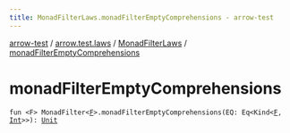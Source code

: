 ```yaml
---
title: MonadFilterLaws.monadFilterEmptyComprehensions - arrow-test
---
```


[arrow-test](../../index.html) / [arrow.test.laws](../index.html) / [MonadFilterLaws](index.html) / [monadFilterEmptyComprehensions](./monad-filter-empty-comprehensions.html)

# monadFilterEmptyComprehensions

`fun <F> MonadFilter<`[`F`](monad-filter-empty-comprehensions.html#F)`>.monadFilterEmptyComprehensions(EQ: Eq<Kind<`[`F`](monad-filter-empty-comprehensions.html#F)`, `[`Int`](https://kotlinlang.org/api/latest/jvm/stdlib/kotlin/-int/index.html)`>>): `[`Unit`](https://kotlinlang.org/api/latest/jvm/stdlib/kotlin/-unit/index.html)